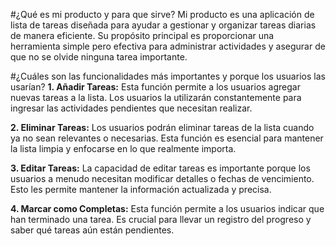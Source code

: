 #¿Qué es mi producto y para que sirve?
Mi producto es una aplicación de lista de tareas diseñada para ayudar a gestionar y organizar tareas diarias de manera eficiente. Su propósito principal es proporcionar una herramienta simple pero efectiva para administrar actividades y asegurar de que no se olvide ninguna tarea importante.

#¿Cuáles son las funcionalidades más importantes y porque los usuarios las usarían?
**1. Añadir Tareas:** Esta función permite a los usuarios agregar nuevas tareas a la lista. Los usuarios la utilizarán constantemente para ingresar las actividades pendientes que necesitan realizar.

**2. Eliminar Tareas:** Los usuarios podrán eliminar tareas de la lista cuando ya no sean relevantes o necesarias. Esta función es esencial para mantener la lista limpia y enfocarse en lo que realmente importa.

**3. Editar Tareas:** La capacidad de editar tareas es importante porque los usuarios a menudo necesitan modificar detalles o fechas de vencimiento. Esto les permite mantener la información actualizada y precisa.

**4. Marcar como Completas:** Esta función permite a los usuarios indicar que han terminado una tarea. Es crucial para llevar un registro del progreso y saber qué tareas aún están pendientes.